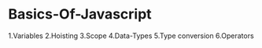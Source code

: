 # Basics-Of-Javascript

1.Variables
2.Hoisting
3.Scope
4.Data-Types
5.Type conversion
6.Operators



